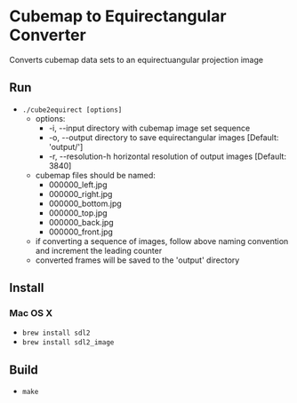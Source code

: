 Cubemap to Equirectangular Converter
=======

Converts cubemap data sets to an equirectuangular projection image

## Run ##

* `./cube2equirect [options]`
    * options:
        * -i, --input <DIRECTORY>      directory with cubemap image set sequence
        * -o, --output <DIRECTORY>     directory to save equirectangular images [Default: 'output/']
        * -r, --resolution-h <NUMBER>  horizontal resolution of output images [Default: 3840]
    * cubemap files should be named:
        * 000000_left.jpg
        * 000000_right.jpg
        * 000000_bottom.jpg
        * 000000_top.jpg
        * 000000_back.jpg
        * 000000_front.jpg
    * if converting a sequence of images, follow above naming convention and increment the leading counter
    * converted frames will be saved to the 'output' directory

## Install ##

### Mac OS X ###

* `brew install sdl2`
* `brew install sdl2_image`

## Build ##

* `make`

